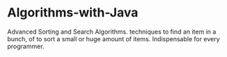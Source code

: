 # Algorithms-with-Java
Advanced Sorting and Search Algorithms. techniques to find an item in a bunch, of to sort a small or huge amount of items. Indispensable for every programmer.
